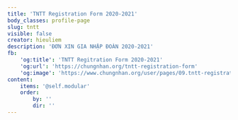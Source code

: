 ```yaml
---
title: 'TNTT Registration Form 2020-2021'
body_classes: profile-page
slug: tntt
visible: false
creator: hieuliem
description: 'ÐƠN XIN GIA NHẬP ĐOÀN 2020-2021'
fb:
    'og:title': 'TNTT Regitration Form 2020-2021'
    'og:url': 'https://chungnhan.org/tntt-registration-form'
    'og:image': 'https://www.chungnhan.org/user/pages/09.tntt-registration-form/veym.png'
content:
    items: '@self.modular'
    order:
        by: ''
        dir: ''
---
```


<script src="https://form.jotform.com/jsform/202027238090143"></script>